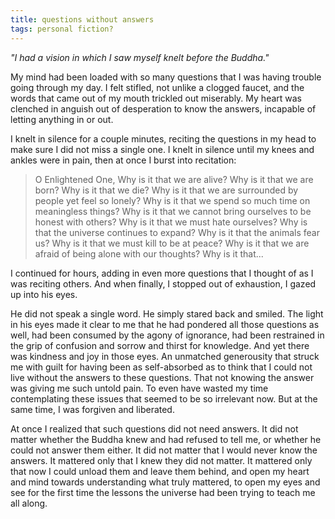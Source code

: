 ```yaml
---
title: questions without answers
tags: personal fiction?
---
```


*"I had a vision in which I saw myself knelt before the Buddha."*

My mind had been loaded with so many questions that I was having trouble going through my day. I felt stifled, not unlike a clogged faucet, and the words that came out of my mouth trickled out miserably. My heart was clenched in anguish out of desperation to know the answers, incapable of letting anything in or out.

I knelt in silence for a couple minutes, reciting the questions in my head to make sure I did not miss a single one. I knelt in silence until my knees and ankles were in pain, then at once I burst into recitation:

>O Enlightened One, Why is it that we are alive? Why is it that we are born? Why is it that we die? Why is it that we are surrounded by people yet feel so lonely? Why is it that we spend so much time on meaningless things? Why is it that we cannot bring ourselves to be honest with others? Why is it that we must hate ourselves? Why is that the universe continues to expand? Why is it that the animals fear us? Why is it that we must kill to be at peace? Why is it that we are afraid of being alone with our thoughts? Why is it that...

I continued for hours, adding in even more questions that I thought of as I was reciting others. And when finally, I stopped out of exhaustion, I gazed up into his eyes. 

He did not speak a single word. He simply stared back and smiled. The light in his eyes made it clear to me that he had pondered all those questions as well, had been consumed by the agony of ignorance, had been restrained in the grip of confusion and sorrow and thirst for knowledge. And yet there was kindness and joy in those eyes. An unmatched generousity that struck me with guilt for having been as self-absorbed as to think that I could not live without the answers to these questions. That not knowing the answer was giving me such untold pain. To even have wasted my time contemplating these issues that seemed to be so irrelevant now. But at the same time, I was forgiven and liberated.

At once I realized that such questions did not need answers. It did not matter whether the Buddha knew and had refused to tell me, or whether he could not answer them either. It did not matter that I would never know the answers. It mattered only that I knew they did not matter. It mattered only that now I could unload them and leave them behind, and open my heart and mind towards understanding what truly mattered, to open my eyes and see for the first time the lessons the universe had been trying to teach me all along.